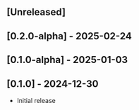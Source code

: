 ## [Unreleased]
## [0.2.0-alpha] - 2025-02-24
## [0.1.0-alpha] - 2025-01-03

## [0.1.0] - 2024-12-30

- Initial release

